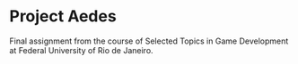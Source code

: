 # Project Aedes

Final assignment from the course of Selected Topics in Game Development at Federal University of Rio de Janeiro.
